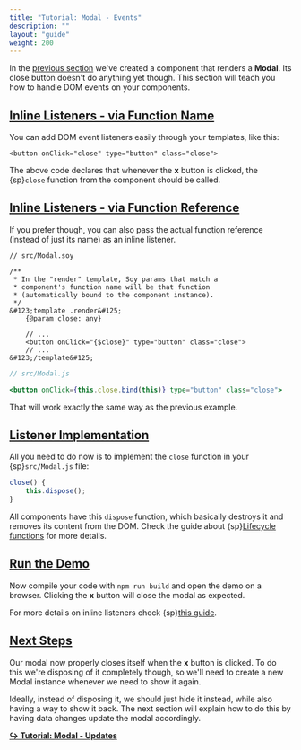 ```yaml
---
title: "Tutorial: Modal - Events"
description: ""
layout: "guide"
weight: 200
---
```


<article>

In the [previous section](/docs/getting-started/modal.html) we've created a
component that renders a **Modal**. Its close button doesn't do anything yet
though. This section will teach you how to handle DOM events on your components.

</article>

<article id="inline_listeners_via_function_name">

## [Inline Listeners - via Function Name](#inline_listeners_via_function_name)

You can add DOM event listeners easily through your templates, like this:

```text/html
<button onClick="close" type="button" class="close">
```

The above code declares that whenever the **x** button is clicked, the
{sp}`close` function from the component should be called.

</article>

<article id="inline_listeners_via_function_reference">

## [Inline Listeners - via Function Reference](#inline_listeners_via_function_reference)

If you prefer though, you can also pass the actual function reference (instead
of just its name) as an inline listener.

```soy
// src/Modal.soy

/**
 * In the "render" template, Soy params that match a
 * component's function name will be that function
 * (automatically bound to the component instance).
 */
&#123;template .render&#125;
    {@param close: any}

    // ...
    <button onClick="{$close}" type="button" class="close">
    // ...
&#123;/template&#125;
```
```jsx
// src/Modal.js

<button onClick={this.close.bind(this)} type="button" class="close">
```

That will work exactly the same way as the previous example.

</article>

<article id="listener_implementation">

## [Listener Implementation](#listener_implementation)

All you need to do now is to implement the `close` function in your
{sp}`src/Modal.js` file:

```javascript
close() {
    this.dispose();
}
```

All components have this `dispose` function, which basically destroys it and
removes its content from the DOM. Check the guide about
{sp}[Lifecycle functions](/docs/guides/component-lifecycle.html) for more
details.

</article>

<article id="run_the_demo">

## [Run the Demo](#run_the_demo)

Now compile your code with `npm run build` and open the demo on a browser.
Clicking the **x** button will close the modal as expected.

For more details on inline listeners check
{sp}[this guide](/docs/guides/inline-events.html).

</article>

<article id="next_steps">

## [Next Steps](#next_steps)

Our modal now properly closes itself when the **x** button is clicked.
To do this we're disposing of it completely though, so we'll need to create a
new Modal instance whenever we need to show it again.

Ideally, instead of disposing it, we should just hide it instead, while also
having a way to show it back. The next section will explain how to do this by
having data changes update the modal accordingly.

**[↪ Tutorial: Modal - Updates](/docs/getting-started/modal_updates.html)**

</article>